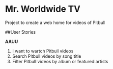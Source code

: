 # Mr. Worldwide TV

Project to create a web home for videos of Pitbull

##User Stories

**AAUU**

1. I want to wartch Pitbull videos
2. Search Pitbull videos by song title
3. Filter Pitbull videos by album or featured artists

